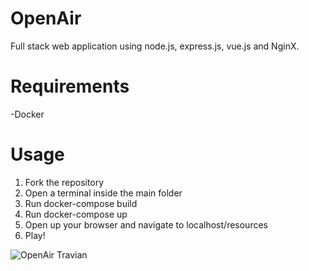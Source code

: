 # OpenAir

Full stack web application using node.js, express.js, vue.js and NginX.

# Requirements
-Docker

# Usage

1. Fork the repository
2. Open a terminal inside the main folder
3. Run docker-compose build
4. Run docker-compose up
5. Open up your browser and navigate to localhost/resources
6. Play!

![OpenAir Travian](https://i.imgur.com/q8y2Y93.png)
